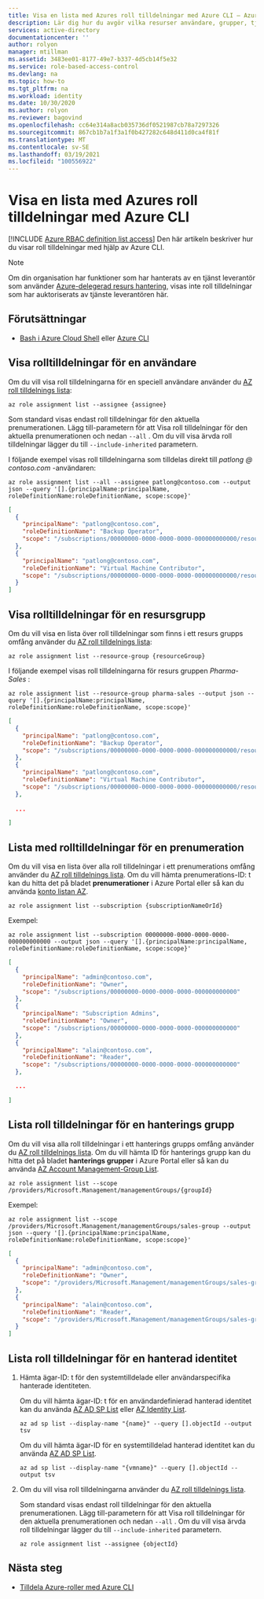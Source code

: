 ```yaml
---
title: Visa en lista med Azures roll tilldelningar med Azure CLI – Azure RBAC
description: Lär dig hur du avgör vilka resurser användare, grupper, tjänstens huvud namn eller hanterade identiteter har åtkomst till med hjälp av Azure CLI och rollbaserad åtkomst kontroll i Azure (Azure RBAC).
services: active-directory
documentationcenter: ''
author: rolyon
manager: mtillman
ms.assetid: 3483ee01-8177-49e7-b337-4d5cb14f5e32
ms.service: role-based-access-control
ms.devlang: na
ms.topic: how-to
ms.tgt_pltfrm: na
ms.workload: identity
ms.date: 10/30/2020
ms.author: rolyon
ms.reviewer: bagovind
ms.openlocfilehash: cc64e314a8acb035736df0521987cb78a7297326
ms.sourcegitcommit: 867cb1b7a1f3a1f0b427282c648d411d0ca4f81f
ms.translationtype: MT
ms.contentlocale: sv-SE
ms.lasthandoff: 03/19/2021
ms.locfileid: "100556922"
---
```

# <a name="list-azure-role-assignments-using-azure-cli"></a>Visa en lista med Azures roll tilldelningar med Azure CLI

[!INCLUDE [Azure RBAC definition list access](../../includes/role-based-access-control/definition-list.md)] Den här artikeln beskriver hur du visar roll tilldelningar med hjälp av Azure CLI.

> [!NOTE]
> Om din organisation har funktioner som har hanterats av en tjänst leverantör som använder [Azure-delegerad resurs hantering](../lighthouse/concepts/azure-delegated-resource-management.md), visas inte roll tilldelningar som har auktoriserats av tjänste leverantören här.

## <a name="prerequisites"></a>Förutsättningar

- [Bash i Azure Cloud Shell](../cloud-shell/overview.md) eller [Azure CLI](/cli/azure)

## <a name="list-role-assignments-for-a-user"></a>Visa rolltilldelningar för en användare

Om du vill visa roll tilldelningarna för en speciell användare använder du [AZ roll tilldelnings lista](/cli/azure/role/assignment#az-role-assignment-list):

```azurecli
az role assignment list --assignee {assignee}
```

Som standard visas endast roll tilldelningar för den aktuella prenumerationen. Lägg till-parametern för att Visa roll tilldelningar för den aktuella prenumerationen och nedan `--all` . Om du vill visa ärvda roll tilldelningar lägger du till `--include-inherited` parametern.

I följande exempel visas roll tilldelningarna som tilldelas direkt till *patlong \@ contoso.com* -användaren:

```azurecli
az role assignment list --all --assignee patlong@contoso.com --output json --query '[].{principalName:principalName, roleDefinitionName:roleDefinitionName, scope:scope}'
```

```json
[
  {
    "principalName": "patlong@contoso.com",
    "roleDefinitionName": "Backup Operator",
    "scope": "/subscriptions/00000000-0000-0000-0000-000000000000/resourceGroups/pharma-sales"
  },
  {
    "principalName": "patlong@contoso.com",
    "roleDefinitionName": "Virtual Machine Contributor",
    "scope": "/subscriptions/00000000-0000-0000-0000-000000000000/resourceGroups/pharma-sales"
  }
]
```

## <a name="list-role-assignments-for-a-resource-group"></a>Visa rolltilldelningar för en resursgrupp

Om du vill visa en lista över roll tilldelningar som finns i ett resurs grupps omfång använder du [AZ roll tilldelnings lista](/cli/azure/role/assignment#az-role-assignment-list):

```azurecli
az role assignment list --resource-group {resourceGroup}
```

I följande exempel visas roll tilldelningarna för resurs gruppen *Pharma-Sales* :

```azurecli
az role assignment list --resource-group pharma-sales --output json --query '[].{principalName:principalName, roleDefinitionName:roleDefinitionName, scope:scope}'
```

```json
[
  {
    "principalName": "patlong@contoso.com",
    "roleDefinitionName": "Backup Operator",
    "scope": "/subscriptions/00000000-0000-0000-0000-000000000000/resourceGroups/pharma-sales"
  },
  {
    "principalName": "patlong@contoso.com",
    "roleDefinitionName": "Virtual Machine Contributor",
    "scope": "/subscriptions/00000000-0000-0000-0000-000000000000/resourceGroups/pharma-sales"
  },
  
  ...

]
```

## <a name="list-role-assignments-for-a-subscription"></a>Lista med rolltilldelningar för en prenumeration

Om du vill visa en lista över alla roll tilldelningar i ett prenumerations omfång använder du [AZ roll tilldelnings lista](/cli/azure/role/assignment#az-role-assignment-list). Om du vill hämta prenumerations-ID: t kan du hitta det på bladet **prenumerationer** i Azure Portal eller så kan du använda [konto listan AZ](/cli/azure/account#az-account-list).

```azurecli
az role assignment list --subscription {subscriptionNameOrId}
```

Exempel:

```azurecli
az role assignment list --subscription 00000000-0000-0000-0000-000000000000 --output json --query '[].{principalName:principalName, roleDefinitionName:roleDefinitionName, scope:scope}'
```

```json
[
  {
    "principalName": "admin@contoso.com",
    "roleDefinitionName": "Owner",
    "scope": "/subscriptions/00000000-0000-0000-0000-000000000000"
  },
  {
    "principalName": "Subscription Admins",
    "roleDefinitionName": "Owner",
    "scope": "/subscriptions/00000000-0000-0000-0000-000000000000"
  },
  {
    "principalName": "alain@contoso.com",
    "roleDefinitionName": "Reader",
    "scope": "/subscriptions/00000000-0000-0000-0000-000000000000"
  },

  ...

]
```

## <a name="list-role-assignments-for-a-management-group"></a>Lista roll tilldelningar för en hanterings grupp

Om du vill visa alla roll tilldelningar i ett hanterings grupps omfång använder du [AZ roll tilldelnings lista](/cli/azure/role/assignment#az-role-assignment-list). Om du vill hämta ID för hanterings grupp kan du hitta det på bladet **hanterings grupper** i Azure Portal eller så kan du använda [AZ Account Management-Group List](/cli/azure/account/management-group#az-account-management-group-list).

```azurecli
az role assignment list --scope /providers/Microsoft.Management/managementGroups/{groupId}
```

Exempel:

```azurecli
az role assignment list --scope /providers/Microsoft.Management/managementGroups/sales-group --output json --query '[].{principalName:principalName, roleDefinitionName:roleDefinitionName, scope:scope}'
```

```json
[
  {
    "principalName": "admin@contoso.com",
    "roleDefinitionName": "Owner",
    "scope": "/providers/Microsoft.Management/managementGroups/sales-group"
  },
  {
    "principalName": "alain@contoso.com",
    "roleDefinitionName": "Reader",
    "scope": "/providers/Microsoft.Management/managementGroups/sales-group"
  }
]
```

## <a name="list-role-assignments-for-a-managed-identity"></a>Lista roll tilldelningar för en hanterad identitet

1. Hämta ägar-ID: t för den systemtilldelade eller användarspecifika hanterade identiteten.

    Om du vill hämta ägar-ID: t för en användardefinierad hanterad identitet kan du använda [AZ AD SP List](/cli/azure/ad/sp#az-ad-sp-list) eller [AZ Identity List](/cli/azure/identity#az-identity-list).

    ```azurecli
    az ad sp list --display-name "{name}" --query [].objectId --output tsv
    ```

    Om du vill hämta ägar-ID för en systemtilldelad hanterad identitet kan du använda [AZ AD SP List](/cli/azure/ad/sp#az-ad-sp-list).

    ```azurecli
    az ad sp list --display-name "{vmname}" --query [].objectId --output tsv
    ```

1. Om du vill visa roll tilldelningarna använder du [AZ roll tilldelnings lista](/cli/azure/role/assignment#az-role-assignment-list).

    Som standard visas endast roll tilldelningar för den aktuella prenumerationen. Lägg till-parametern för att Visa roll tilldelningar för den aktuella prenumerationen och nedan `--all` . Om du vill visa ärvda roll tilldelningar lägger du till `--include-inherited` parametern.

    ```azurecli
    az role assignment list --assignee {objectId}
    ```

## <a name="next-steps"></a>Nästa steg

- [Tilldela Azure-roller med Azure CLI](role-assignments-cli.md)